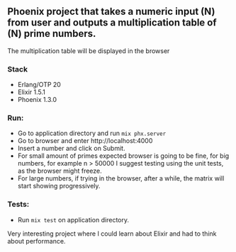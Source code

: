 ## Phoenix project that takes a numeric input (N) from user and outputs a multiplication table of (N) prime numbers.
The multiplication table will be displayed in the browser

### Stack
  - Erlang/OTP 20
  - Elixir 1.5.1
  - Phoenix 1.3.0

### Run:
  - Go to application directory and run ```mix phx.server```
  - Go to browser and enter http://localhost:4000
  - Insert a number and click on Submit.
  - For small amount of primes expected browser is going to be fine, for big numbers, for example n > 50000 I suggest testing using the unit tests, as the browser might freeze.
  - For large numbers, if trying in the browser, after a while, the matrix will start showing progressively.

### Tests:
  - Run ```mix test``` on application directory.

Very interesting project where I could learn about Elixir and had to think about performance.
